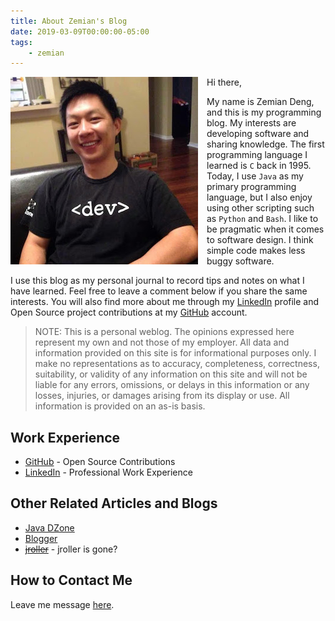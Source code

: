 ```yaml
---
title: About Zemian's Blog
date: 2019-03-09T00:00:00-05:00
tags:
	- zemian
---
```


<img align="left" src="/images/zemian-300.jpg" alt="Zemian Deng" style="margin-right: 1em;">

Hi there, 

My name is Zemian Deng, and this is my programming blog. My interests are developing software and sharing knowledge. The first programming language I learned is `C` back in 1995. Today, I use `Java` as my primary programming language, but I also enjoy using other scripting such as `Python` and `Bash`. I like to be pragmatic when it comes to software design. I think simple code makes less buggy software.

I use this blog as my personal journal to record tips and notes on what I have learned. Feel free to leave a comment below if you share the same interests. You will also find more about me through my [LinkedIn](https://www.linkedin.com/in/zemian-deng-profile) profile and Open Source project contributions at my [GitHub](https://github.com/zemian/) account.

> NOTE:
> This is a personal weblog. The opinions expressed here represent my own and not those of my employer. All data and information provided on this site is for informational purposes only. I make no representations as to accuracy, completeness, correctness, suitability, or validity of any information on this site and will not be liable for any errors, omissions, or delays in this information or any losses, injuries, or damages arising from its display or use. All information is provided on an as-is basis.

## Work Experience

- [GitHub](https://github.com/zemian) - Open Source Contributions
- [LinkedIn](https://www.linkedin.com/in/zemian-deng-profile) - Professional Work Experience

## Other Related Articles and Blogs

- [Java DZone](https://dzone.com/users/saltnlight5)
- [Blogger](http://saltnlight5.blogspot.com)
- ~~[jroller](http://www.jroller.com/thebugslayer)~~ - jroller is gone?

## How to Contact Me

Leave me message [here](https://github.com/zemian/zemian.github.io/issues).
